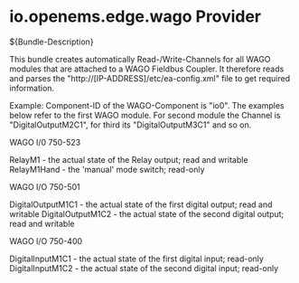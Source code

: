 # io.openems.edge.wago Provider

${Bundle-Description}

This bundle creates automatically Read-/Write-Channels for all WAGO modules that are attached to a WAGO Fieldbus Coupler. It therefore reads and parses the "http://[IP-ADDRESS]/etc/ea-config.xml" file to get required information.

Example:
Component-ID of the WAGO-Component is "io0". The examples below refer to the first WAGO module. For second module the Channel is "DigitalOutputM2C1", for third its "DigitalOutputM3C1" and so on.


WAGO I/0 750-523

RelayM1 - the actual state of the Relay output; read and writable
RelayM1Hand - the 'manual' mode switch; read-only


WAGO I/O 750-501

DigitalOutputM1C1 - the actual state of the first digital output; read and writable
DigitalOutputM1C2 - the actual state of the second digital output; read and writable


WAGO I/O 750-400

DigitalInputM1C1 - the actual state of the first digital input; read-only
DigitalInputM1C2 - the actual state of the second digital input; read-only